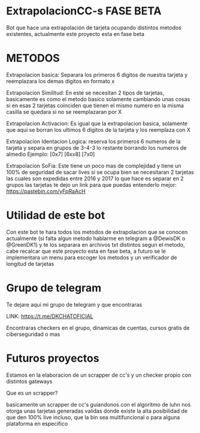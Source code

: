 # ExtrapolacionCC-s FASE BETA
Bot que hace una extrapolación de tarjeta ocupando distintos metodos existentes, actualmente este proyecto esta en fase beta

# METODOS
Extrapolacion basica: Separara los primeros 6 digitos de nuestra tarjeta y reemplazara los demas digitos en formato x

Extrapolacion Similitud: En este se necesitan 2 tipos de tarjetas, basicamente es como el metodo basico solamente cambiando unas cosas si en esas 2 tarjetas coinciden que tienen el mismo numero en la misma casilla se quedara
si no se reemplazaran por X

Extrapolacion Activacion: Es igual que la extrapolacion basica, solamente que aqui se borran los ultimos 6 digitos de la tarjeta y los reemplaza con X

Extrapolacion Identacion Logica: reserva los primeros 6 numeros de la tarjeta y separa en grupos de 3-4-3 lo restante borrando los numeros de almedio
Ejemplo: [0x7] [6xx8] [7x0]

Extrapolacion SoFia: Este tiene un poco mas de complejidad y tiene un 100% de seguridad de sacar lives si se ocupa bien
se necesitaran 2 tarjetas las cuales son expedidas entre 2016 y 2017 
lo que hace es separar en 2 grupos las tarjetas te dejo un link para que puedas entenderlo mejor: https://pastebin.com/yFpRaAcH

# Utilidad de este bot
Con este bot te hara todos los metodos de extrapolacion que se conocen actualmente (si falta algun metodo hablarme en telegram a @DewisDK o @GreenDK1)
y te los separara en archivos txt distintos segun el metodo, cabe recalcar que este proyecto esta en fase beta, a futuro se le implementara un menu para escoger los metodos y un verificador de longitud de tarjetas

# Grupo de telegram

Te dejare aqui mi grupo de telegram y que encontraras

LINK: https://t.me/DKCHATOFICIAL

Encontraras checkers en el grupo, dinamicas de cuentas, cursos gratis de ciberseguridad o mas

# Futuros proyectos

Estamos en la elaboracion de un scrapper de cc's y un checker propio con distintos gateways

Que es un scrapper?

basicamente un scrapper de cc's guiandonos con el algoritmo de luhn nos otorga unas tarjetas generadas validas donde existe la alta posibilidad de que den 100% live incluso, que la bin sea multifuncional o para alguna plataforma en especifico

